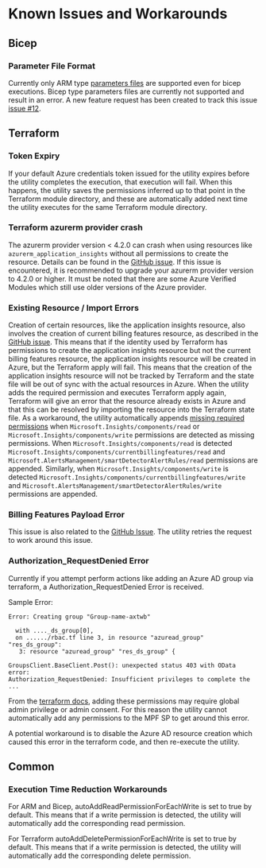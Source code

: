 # Known Issues and Workarounds

## Bicep

### Parameter File Format

Currently only ARM type [parameters files](https://github.com/Azure/mpf/blob/main/samples/bicep/aks-private-subnet-invalid-params.json) are supported even for bicep executions. Bicep type parameters files are currently not supported and result in an error. A new feature request has been created to track this issue [issue #12](https://github.com/Azure/mpf/issues/12).

## Terraform

### Token Expiry

If your default Azure credentials token issued for the utility expires before the utility completes the execution, that execution will fail. When this happens, the utility saves the permissions inferred up to that point in the Terraform module directory, and these are automatically added next time the utility executes for the same Terraform module directory.

### Terraform azurerm provider crash

The azurerm provider version < 4.2.0 can crash when using resources like `azurerm_application_insights` without all permissions to create the resource. Details can be found in the [GitHub issue](https://github.com/hashicorp/terraform-provider-azurerm/issues/27961#issuecomment-2467155082). If this issue is encountered, it is recommended to upgrade your azurerm provider version to 4.2.0 or higher. It must be noted that there are some Azure Verified Modules which still use older versions of the Azure provider.

### Existing Resource / Import Errors

Creation of certain resources, like the application insights resource, also involves the creation of current billing features resource, as described in the [GitHub issue](https://github.com/hashicorp/terraform-provider-azurerm/issues/27961#issuecomment-2467392936). This means that if the identity used by Terraform has permissions to create the application insights resource but not the current billing features resource, the application insights resource will be created in Azure, but the Terraform apply will fail. This means that the creation of the application insights resource will not be tracked by Terraform and the state file will be out of sync with the actual resources in Azure. When the utility adds the required permission and executes Terraform apply again, Terraform will give an error that the resource already exists in Azure and that this can be resolved by importing the resource into the Terraform state file. As a workaround, the utility automatically appends [missing required permissions](../pkg/domain/appendPermissionsForSpecialCases.go#L12-19) when ```Microsoft.Insights/components/read``` or ```Microsoft.Insights/components/write``` permissions are detected as missing permissions.
When ```Microsoft.Insights/components/read``` is detected ```Microsoft.Insights/components/currentbillingfeatures/read``` and ```Microsoft.AlertsManagement/smartDetectorAlertRules/read``` permissions are appended. Similarly, when ```Microsoft.Insights/components/write``` is detected ```Microsoft.Insights/components/currentbillingfeatures/write``` and ```Microsoft.AlertsManagement/smartDetectorAlertRules/write``` permissions are appended.


### Billing Features Payload Error

This issue is also related to the [GitHub Issue](https://github.com/hashicorp/terraform-provider-azurerm/issues/27961#issuecomment-2520407658). The utility retries the request to work around this issue.

### Authorization_RequestDenied Error

Currently if you attempt perform actions like adding an Azure AD group via terraform, a Authorization_RequestDenied Error is received.

Sample Error:

```
Error: Creating group "Group-name-axtwb"

  with ...._ds_group[0],
  on ....../rbac.tf line 3, in resource "azuread_group" "res_ds_group":
   3: resource "azuread_group" "res_ds_group" {

GroupsClient.BaseClient.Post(): unexpected status 403 with OData error:
Authorization_RequestDenied: Insufficient privileges to complete the ...
```

From the [terraform docs](https://registry.terraform.io/providers/hashicorp/azuread/latest/docs/guides/service_principal_configuration), adding these permissions may require global admin privilege or admin consent. For this reason the utility cannot automatically add any permissions to the MPF SP to get around this error.

A potential workaround is to disable the Azure AD resource creation which caused this error in the terraform code, and then re-execute the utility.

## Common

### Execution Time Reduction Workarounds

For ARM and Bicep, autoAddReadPermissionForEachWrite is set to true by default. This means that if a write permission is detected, the utility will automatically add the corresponding read permission.

For Terraform autoAddDeletePermissionForEachWrite is set to true by default. This means that if a write permission is detected, the utility will automatically add the corresponding delete permission.